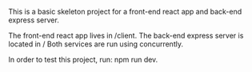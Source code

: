 This is a basic skeleton project for a front-end react app and back-end express server.

The front-end react app lives in /client.
The back-end express server is located in /
Both services are run using concurrently.

In order to test this project, run: npm run dev.
